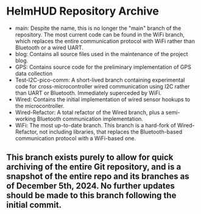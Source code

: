 # HelmHUD Repository Archive
- main: Despite the name, this is no longer the "main" branch of the repository. The most current code can be found in the WiFi branch, which replaces the entire communication protocol with WiFi rather than Bluetooth or a wired UART.
- blog: Contains all source files used in the maintenance of the project blog.
- GPS: Contains source code for the preliminary implementation of GPS data collection
- Test-I2C-pico-comm: A short-lived branch containing experimental code for cross-microcontroller wired communication using I2C rather than UART or Bluetooth. Immediately superceded by WiFi.
- Wired: Contains the initial implementation of wired sensor hookups to the microcontroller.
- Wired-Refactor: A total refactor of the Wired branch, plus a semi-working Bluetooth communication implementation.
- WiFi: The most up-to-date branch. This branch is a hard-fork of Wired-Refactor, not including libraries, that replaces the Bluetooth-based communication protocol with a WiFi-based one.

## This branch exists purely to allow for quick archiving of the entire Git repository, and is a snapshot of the entire repo and its branches as of December 5th, 2024. No further updates should be made to this branch following the initial commit.
